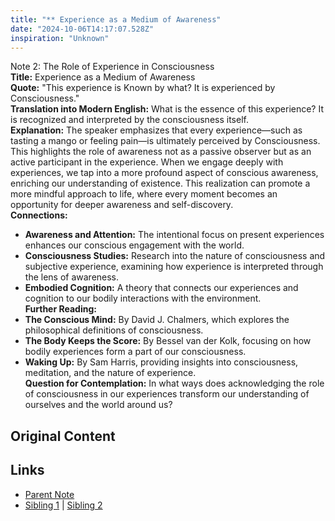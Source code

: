 ```yaml
---
title: "** Experience as a Medium of Awareness"
date: "2024-10-06T14:17:07.528Z"
inspiration: "Unknown"
---
```


  
Note 2: The Role of Experience in Consciousness  
**Title:** Experience as a Medium of Awareness  
**Quote:** "This experience is Known by what? It is experienced by Consciousness."  
**Translation into Modern English:** What is the essence of this experience? It is recognized and interpreted by the consciousness itself.  
**Explanation:** The speaker emphasizes that every experience—such as tasting a mango or feeling pain—is ultimately perceived by Consciousness. This highlights the role of awareness not as a passive observer but as an active participant in the experience. When we engage deeply with experiences, we tap into a more profound aspect of conscious awareness, enriching our understanding of existence. This realization can promote a more mindful approach to life, where every moment becomes an opportunity for deeper awareness and self-discovery.  
**Connections:**  
- **Awareness and Attention:** The intentional focus on present experiences enhances our conscious engagement with the world.  
- **Consciousness Studies:** Research into the nature of consciousness and subjective experience, examining how experience is interpreted through the lens of awareness.  
- **Embodied Cognition:** A theory that connects our experiences and cognition to our bodily interactions with the environment.  
**Further Reading:**  
- **The Conscious Mind:** By David J. Chalmers, which explores the philosophical definitions of consciousness.  
- **The Body Keeps the Score:** By Bessel van der Kolk, focusing on how bodily experiences form a part of our consciousness.  
- **Waking Up:** By Sam Harris, providing insights into consciousness, meditation, and the nature of experience.  
**Question for Contemplation:** In what ways does acknowledging the role of consciousness in our experiences transform our understanding of ourselves and the world around us?  


## Original Content



## Links

- [Parent Note](/parent-note.md)
- [Sibling 1](/zettel1.md) | [Sibling 2](/zettel2.md)
